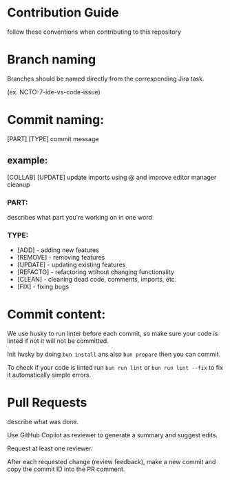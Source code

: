 # Contribution Guide

follow these conventions when contributing to this repository

# Branch naming

Branches should be named directly from the corresponding Jira task.

(ex. NCTO-7-ide-vs-code-issue)

# Commit naming:
[PART] [TYPE] commit message

## example:
[COLLAB] [UPDATE] update imports using @ and improve editor manager cleanup

### PART:
describes what part you're working on in one word

### TYPE:
- [ADD] - adding new features
- [REMOVE] - removing features
- [UPDATE] - updating existing features
- [REFACTO] - refactoring wtihout changing functionality
- [CLEAN] - cleaning dead code, comments, imports, etc.
- [FIX] - fixing bugs

# Commit content:

We use husky to run linter before each commit, so make sure your code is linted if not it will not be committed.

Init husky by doing `bun install` ans also `bun prepare` then you can commit.

To check if your code is linted run `bun run lint` or `bun run lint --fix` to fix it automatically simple errors.

# Pull Requests
describe what was done.

Use GitHub Copilot as reviewer to generate a summary and suggest edits.

Request at least one reviewer.

After each requested change (review feedback), make a new commit and copy the commit ID into the PR comment.